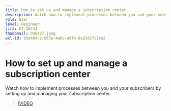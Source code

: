 ```yaml
---
title: How to set up and manage a subscription center
description: Watch how to implement processes between you and your subscribers by setting up and managing your subscription center.
role: User
level: Beginner
jira: KT-10743
thumbnail: 345427.jpeg
exl-id: 03a46ec2-563a-4ebb-a8f4-0a23d17c2ce2
---
```

# How to set up and manage a subscription center

Watch how to implement processes between you and your subscribers by setting up and managing your subscription center.

>[!VIDEO](https://video.tv.adobe.com/v/345427/?quality=12&learn=on)
